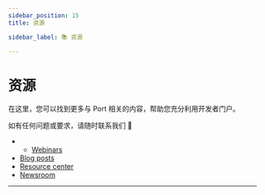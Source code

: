 ```yaml
---
sidebar_position: 15
title: 资源

sidebar_label: 📚 资源

---
```


# 资源

在这里，您可以找到更多与 Port 相关的内容，帮助您充分利用开发者门户。

如有任何问题或要求，请随时联系我们 🚀

* * [Webinars](https://www.getport.io/webinars)
* [Blog posts](https://www.getport.io/blog)
* [Resource center](https://www.getport.io/resource-center)
* [Newsroom](https://www.getport.io/newsroom)

---